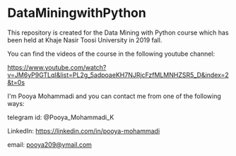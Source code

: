 # DataMiningwithPython

This repository is created for the Data Mining with Python course which has been held at Khaje Nasir Toosi University in 2019 fall.

You can find the videos of the course in the following youtube channel:

https://www.youtube.com/watch?v=JM6yP9GTLqI&list=PL2g_5adpoaeKH7NJRjcFzfMLMNHZSR5_D&index=2&t=0s

I'm Pooya Mohammadi and you can contact me from one of the following ways:

telegram id: @Pooya_Mohammadi_K

LinkedIn: https://linkedin.com/in/pooya-mohammadi

email: pooya209@ymail.com
